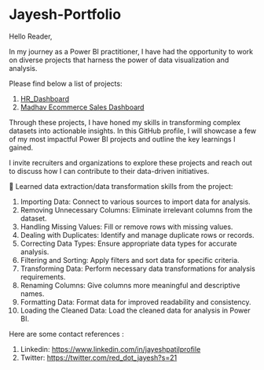 # Jayesh-Portfolio

Hello Reader, 

In my journey as a Power BI practitioner, I have had the opportunity to work on diverse projects that harness the power of data visualization and analysis. 

Please find below a list of projects:

1) <a href="https://github.com/jayeshapatil/Jayesh-Portfolio/blob/main/HR_Dashboard_1.pdf"> HR_Dashboard</a>
2) <a href="https://github.com/jayeshapatil/Jayesh-Portfolio/blob/main/Madhav_Ecommerce_Sales_Dashboard%20(1).pdf"> Madhav Ecommerce Sales Dashboard</a> 

Through these projects, I have honed my skills in transforming complex datasets into actionable insights. In this GitHub profile, I will showcase a few of my most impactful Power BI projects and outline the key learnings I gained. 

I invite recruiters and organizations to explore these projects and reach out to discuss how I can contribute to their data-driven initiatives.

📌 Learned data extraction/data transformation skills from the project:

1. Importing Data: Connect to various sources to import data for analysis.
2. Removing Unnecessary Columns: Eliminate irrelevant columns from the dataset.
3. Handling Missing Values: Fill or remove rows with missing values.
4. Dealing with Duplicates: Identify and manage duplicate rows or records.
5. Correcting Data Types: Ensure appropriate data types for accurate analysis.
6. Filtering and Sorting: Apply filters and sort data for specific criteria.
7. Transforming Data: Perform necessary data transformations for analysis requirements.
8. Renaming Columns: Give columns more meaningful and descriptive names.
9. Formatting Data: Format data for improved readability and consistency.
10. Loading the Cleaned Data: Load the cleaned data for analysis in Power BI.

Here are some contact references :

1) Linkedin: https://www.linkedin.com/in/jayeshpatilprofile
2) Twitter: https://twitter.com/red_dot_jayesh?s=21

